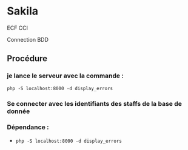 # Sakila
ECF CCI
<p>Connection BDD<p>

<h2>Procédure</h2>

<h3>je lance le serveur avec la commande : </h3>
<code>php -S localhost:8000 -d display_errors </code>

<h3>Se connecter avec les identifiants des staffs de la base de donnée</h3>


### Dépendance : 
- <code>php -S localhost:8000 -d display_errors </code>